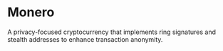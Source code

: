 # Monero
A privacy-focused cryptocurrency that implements ring signatures and stealth addresses to enhance transaction anonymity.
